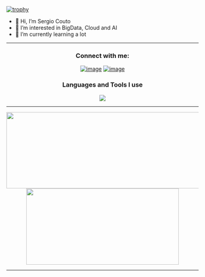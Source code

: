 [![trophy](https://github-profile-trophy.vercel.app/?username=scouto&title=Stars,Followers,Commits,Repositories,MultipleLang&theme=onedark)](https://github.com/ryo-ma/github-profile-trophy)

- 👋 Hi, I’m Sergio Couto
- 👀 I’m interested in BigData, Cloud and AI
- 🌱 I’m currently learning a lot
---

<h3 align="center">Connect with me:</h3>
<div align="center">

[![image](https://img.shields.io/badge/LinkedIn-0077B5?style=for-the-badge&logo=linkedin&logoColor=white)](https://linkedin.com/in/sergiocoutocatoira)
[![image](https://img.shields.io/badge/stack%20overflow-FE7A16?logo=stack-overflow&logoColor=white&style=for-the-badge)](https://stackoverflow.com/users/6378311/scouto)


<h3 align="center">Languages and Tools I use</h3>

<p align="center">
  <a href="https://skillicons.dev" target="_blank">
    <img src="https://skillicons.dev/icons?i=aws,azure,scala,py, git,githubactions,)](https://skillicons.dev)"/>
  </a>
</p>

---

<p align="center">
  <img width="600" height="200" src="https://github-readme-stats.vercel.app/api?username=SCouto&show_icons=true&theme=vision-friendly-dark">
  <img width="400" height="200" src="https://github-readme-stats.vercel.app/api/top-langs/?username=SCouto&size_weight=0.0005&count_weight=0.3&layout=compact&theme=vision-friendly-dark">
</p>

---

<div id="header" align="center">
  <img src="https://komarev.com/ghpvc/?username=Scouto&style=for-the-badge&color=orange" alt=""/>
</div>
 


<!---
SCouto/SCouto is a ✨ special ✨ repository because its `README.md` (this file) appears on your GitHub profile.
You can click the Preview link to take a look at your changes.
--->
